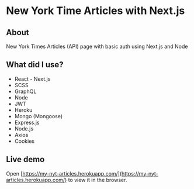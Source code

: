 # New York Time Articles with Next.js

## About

New York Times Articles (API) page with basic auth using Next.js and Node

## What did I use?

* React - Next.js
* SCSS
* GraphQL
* Node
* JWT
* Heroku
* Mongo (Mongoose)
* Express.js 
* Node.js
* Axios
* Cookies

## Live demo

Open [https://my-nyt-articles.herokuapp.com/](https://my-nyt-articles.herokuapp.com/) to view it in the browser.

